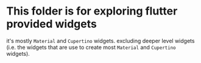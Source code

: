 # This folder is for exploring flutter provided widgets

it's mostly `Material` and `Cupertino` widgets. excluding deeper level widgets (i.e. the widgets that are use to create most `Material` and `Cupertino` widgets).
